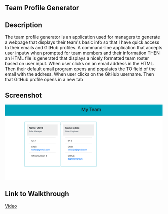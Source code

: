 ## Team Profile Generator

## Description
The team profile generator is an application used for managers to generate a webpage that displays their team's basic info so that I have quick access to their emails and GitHub profiles.  A command-line application that accepts user inputw when prompted for team members and their information THEN an HTML file is generated that displays a nicely formatted team roster based on user input. When user clicks on an email address in the HTML. Then their default email program opens and populates the TO field of the email with the address. When user clicks on the GitHub username. Then that GitHub profile opens in a new tab

## Screenshot

![HMTL](/images/team-profile-gen-screenshot.png)

## Link to Walkthrough
[Video](https://drive.google.com/file/d/1xOrUy3poCguS-1IQzYVhGAgJec6D2Ppi/view)


